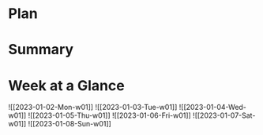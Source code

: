 # Plan

# Summary

# Week at a Glance 
![[2023-01-02-Mon-w01]] ![[2023-01-03-Tue-w01]] ![[2023-01-04-Wed-w01]] ![[2023-01-05-Thu-w01]] ![[2023-01-06-Fri-w01]] ![[2023-01-07-Sat-w01]]
![[2023-01-08-Sun-w01]]
